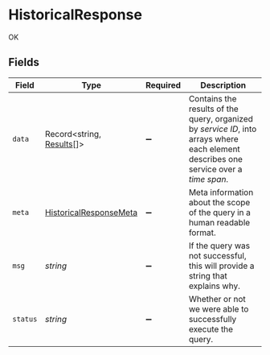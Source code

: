# HistoricalResponse

OK


## Fields

| Field                                                                                                                                  | Type                                                                                                                                   | Required                                                                                                                               | Description                                                                                                                            |
| -------------------------------------------------------------------------------------------------------------------------------------- | -------------------------------------------------------------------------------------------------------------------------------------- | -------------------------------------------------------------------------------------------------------------------------------------- | -------------------------------------------------------------------------------------------------------------------------------------- |
| `data`                                                                                                                                 | Record<string, [Results](../../models/shared/results.md)[]>                                                                            | :heavy_minus_sign:                                                                                                                     | Contains the results of the query, organized by *service ID*, into arrays where each element describes one service over a *time span*. |
| `meta`                                                                                                                                 | [HistoricalResponseMeta](../../models/shared/historicalresponsemeta.md)                                                                | :heavy_minus_sign:                                                                                                                     | Meta information about the scope of the query in a human readable format.                                                              |
| `msg`                                                                                                                                  | *string*                                                                                                                               | :heavy_minus_sign:                                                                                                                     | If the query was not successful, this will provide a string that explains why.                                                         |
| `status`                                                                                                                               | *string*                                                                                                                               | :heavy_minus_sign:                                                                                                                     | Whether or not we were able to successfully execute the query.                                                                         |